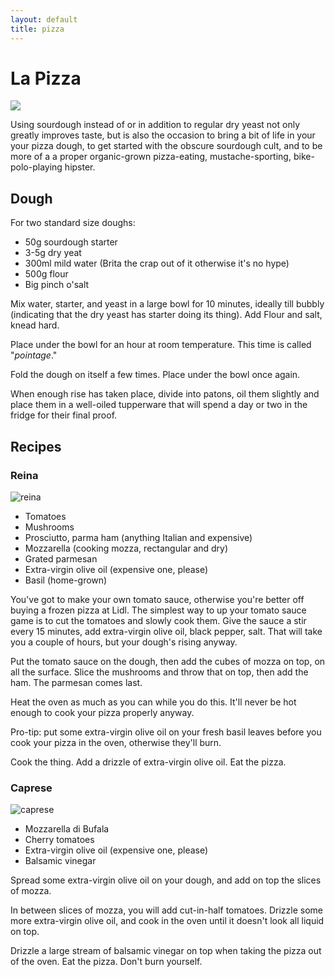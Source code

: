 ```yaml
---
layout: default
title: pizza
---
```


# La Pizza

![](img/la_pizza/four.jpg)

Using sourdough instead of or in addition to regular dry yeast not only greatly improves taste, but is also the occasion to bring a bit of life in your your pizza dough, to get started with the obscure sourdough cult, and to be more of a a proper organic-grown pizza-eating, mustache-sporting, bike-polo-playing hipster.

## Dough

For two standard size doughs:

* 50g sourdough starter
* 3-5g dry yeat
* 300ml mild water (Brita the crap out of it otherwise it's no hype)
* 500g flour
* Big pinch o'salt

Mix water, starter, and yeast in a large bowl for 10 minutes, ideally till bubbly (indicating that the dry yeast has starter doing its thing). Add Flour and salt, knead hard.

Place under the bowl for an hour at room temperature. This time is called "*pointage*."

Fold the dough on itself a few times. Place under the bowl once again.

When enough rise has taken place, divide into patons, oil them slightly and place them in a well-oiled tupperware that will spend a day or two in the fridge for their final proof.

## Recipes

### Reina

![reina](img/la_pizza/reine.jpg)

* Tomatoes
* Mushrooms
* Prosciutto, parma ham (anything Italian and expensive)
* Mozzarella (cooking mozza, rectangular and dry)
* Grated parmesan
* Extra-virgin olive oil (expensive one, please)
* Basil (home-grown)

You've got to make your own tomato sauce, otherwise you're better off buying a frozen pizza at Lidl. The simplest way to up your tomato sauce game is to cut the tomatoes and slowly cook them. Give the sauce a stir every 15 minutes, add extra-virgin olive oil, black pepper, salt. That will take you a couple of hours, but your dough's rising anyway.

Put the tomato sauce on the dough, then add the cubes of mozza on top, on all the surface. Slice the mushrooms and throw that on top, then add the ham. The parmesan comes last.

Heat the oven as much as you can while you do this. It'll never be hot enough to cook your pizza properly anyway.

Pro-tip: put some extra-virgin olive oil on your fresh basil leaves before you cook your pizza in the oven, otherwise they'll burn.

Cook the thing. Add a drizzle of extra-virgin olive oil. Eat the pizza.

### Caprese

![caprese](img/la_pizza/caprese.jpg)

* Mozzarella di Bufala
* Cherry tomatoes
* Extra-virgin olive oil (expensive one, please)
* Balsamic vinegar

Spread some extra-virgin olive oil on your dough, and add on top the slices of mozza.

In between slices of mozza, you will add cut-in-half tomatoes. Drizzle some more extra-virgin olive oil, and cook in the oven until it doesn't look all liquid on top.

Drizzle a large stream of balsamic vinegar on top when taking the pizza out of the oven. Eat the pizza. Don't burn yourself.
